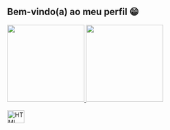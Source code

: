 ## Bem-vindo(a) ao meu perfil 😁

 <div>
  <a href="https://github.com/CristianRZago">
  <img height="180em" src="https://github-readme-stats.vercel.app/api?username=CristianRZago&show_icons=true&theme=tokyonight&include_all_commits=true&count_private=true"/>
  <img height="180em" src="https://github-readme-stats.vercel.app/api/top-langs/?username=CristianRZago&layout=compact&langs_count=6&theme=tokyonight"/>
</div>
<div style="display: inline_block"><br>
  <img align="center" alt="HTML" height="30" width="40" src="https://cdn.jsdelivr.net/gh/devicons/devicon/icons/cplusplus/cplusplus-original.svg" />
  
</div>
 
 <br>
 
 
<div> 
  
 
</div>
